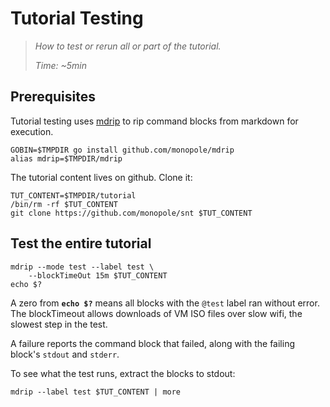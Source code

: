 # Tutorial Testing

> _How to test or rerun all or part of the tutorial._
>
> _Time: ~5min_

## Prerequisites

[mdrip]: https://github.com/monopole/mdrip

Tutorial testing uses [mdrip] to rip command blocks
from markdown for execution.

<!-- @installMdrip -->
```
GOBIN=$TMPDIR go install github.com/monopole/mdrip
alias mdrip=$TMPDIR/mdrip
```

The tutorial content lives on github.  Clone it:

<!-- @installContent -->
```
TUT_CONTENT=$TMPDIR/tutorial
/bin/rm -rf $TUT_CONTENT
git clone https://github.com/monopole/snt $TUT_CONTENT
```


## Test the entire tutorial

<!-- @testAllContent -->
```
mdrip --mode test --label test \
    --blockTimeOut 15m $TUT_CONTENT
echo $?
```

A zero from __`echo $?`__ means
all blocks with the `@test` label ran without error. The
blockTimeout allows downloads of VM ISO files over
slow wifi, the slowest step in the test.

A failure reports the command block that failed,
along with the failing block's `stdout` and `stderr`.

To see what the test runs, extract the blocks to stdout:

<!-- @printScript -->
```
mdrip --label test $TUT_CONTENT | more
```
